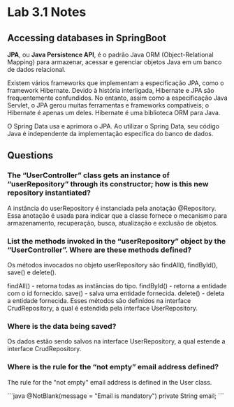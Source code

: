 # Lab 3.1 Notes

## Accessing databases in SpringBoot

**JPA**, ou **Java Persistence API**, é o padrão Java ORM (Object-Relational Mapping) para armazenar, acessar e gerenciar objetos Java em um banco de dados relacional.

Existem vários frameworks que implementam a especificação JPA, como o framework Hibernate. Devido à história interligada, Hibernate e JPA são frequentemente confundidos. No entanto, assim como a especificação Java Servlet, o JPA gerou muitas ferramentas e frameworks compatíveis; o Hibernate é apenas um deles. Hibernate é uma biblioteca ORM para Java.

O Spring Data usa e aprimora o JPA. Ao utilizar o Spring Data, seu código Java é independente da implementação específica do banco de dados.



## Questions

### The “UserController” class gets an instance of “userRepository” through its constructor; how is this new repository instantiated?

A instância do userRepository é instanciada pela anotação @Repository. Essa anotação é usada para indicar que a classe fornece o mecanismo para armazenamento, recuperação, busca, atualização e exclusão de objetos.


### List the methods invoked in the “userRepository” object by the “UserController”. Where are these methods defined?

Os métodos invocados no objeto userRepository são findAll(), findById(), save() e delete().

findAll() - retorna todas as instâncias do tipo.
findById() - retorna a entidade com o id fornecido.
save() - salva uma entidade fornecida.
delete() - deleta a entidade fornecida.
Esses métodos são definidos na interface CrudRepository, a qual é estendida pela interface UserRepository.


### Where is the data being saved?

Os dados estão sendo salvos na interface UserRepository, a qual estende a interface CrudRepository.


### Where is the rule for the “not empty” email address defined?

The rule for the "not empty" email address is defined in the User class.

´´´java
  @NotBlank(message = "Email is mandatory")
    private String email;
´´´
